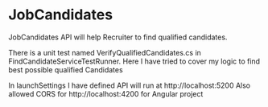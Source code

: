 # JobCandidates

JobCandidates API will help Recruiter to find qualified candidates.

There is a unit test named VerifyQualifiedCandidates.cs in FindCandidateServiceTestRunner. Here I have tried to cover my logic to find
best possible qualified Candidates

In launchSettings I have defined API will run at http://localhost:5200
Also allowed CORS for http://localhost:4200 for Angular project
